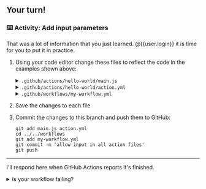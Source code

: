 ## Your turn!

### :keyboard: Activity: Add input parameters

That was a lot of information that you just learned. @{{user.login}} it is time for you to put it in practice.

1. Using your code editor change these files to reflect the code in the examples shown above:

     <details><summary><code>.github/actions/hello-world/main.js</code></summary>

   ```javascript
   const core = require("@actions/core");

   const firstGreeting = core.getInput("first-greeting");
   const secondGreeting = core.getInput("second-greeting");
   const thirdGreeting = core.getInput("third-greeting");

   console.log(`Hello ${firstGreeting}`);
   console.log(`Hello ${secondGreeting}`);
   if (thirdGreeting) {
     console.log(`Hello ${thirdGreeting}`);
   }
   ```

     </details>

     <details><summary><code>.github/actions/hello-world/action.yml</code></summary>

   ```yaml
   name: "my hello action"

   description: "say hello with actions"

   inputs:
     first-greeting:
       description: "who would you like to greet in the console"
       required: true
       default: "Hubot"

     second-greeting:
       description: "another person to greet"
       required: true
       default: "Mona the Octocat"

     third-greeting:
       description: "a third greeting"
       required: false

   runs:
     using: "node12"
     main: "main.js"
   ```

     </details>


      <details><summary><code>.github/workflows/my-workflow.yml</code></summary>

      ```yaml

      name: "JS Actions"

      on: [push]

      jobs:
        action:
          runs-on: "ubuntu-latest"
          steps:
            - uses: actions/checkout@v1

            - name: "hello-action"
              uses: ./.github/actions/hello-world
              with:
                first-greeting: "Learning Lab User"
      ```
      </details>

2. Save the changes to each file
3. Commit the changes to this branch and push them to GitHub:

   ```shell
   git add main.js action.yml 
   cd ../../workflows
   git add my-workflow.yml
   git commit -m 'allow input in all action files'
   git push
   ```

---

I'll respond here when GitHub Actions reports it's finished.

<details><summary>Is your workflow failing?</summary>

If you workflow is failing, please double check your:
- JavaScript source code
- action metadata
- workflow file

Look for linter errors or any errors reported on the Actions tab. I will respond when I receive another workflow run is completed.
</details>
